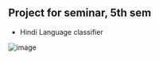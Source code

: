 ## Project for seminar, 5th sem

* Hindi Language classifier

![image](https://user-images.githubusercontent.com/52796258/144949847-c3832033-f79c-4ada-a774-4375251a5d67.png)

